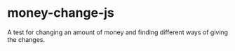 # money-change-js
A test for changing an amount of money and finding different ways of giving the changes.
